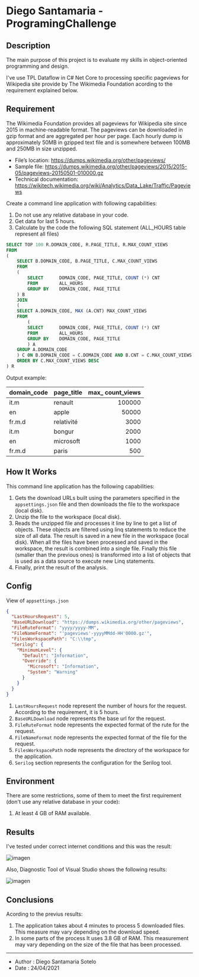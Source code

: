 # Diego Santamaria - ProgramingChallenge
## Description

The main purpose of this project is to evaluate my skills in object-oriented programming and design.

I've use TPL Dataflow in C# Net Core to processing specific pageviews for Wikipedia site provide by The Wikimedia Foundation acording to the requirement explained below.

## Requirement

The Wikimedia Foundation provides all pageviews for Wikipedia site since 2015 in machine-readable format. 
The pageviews can be downloaded in gzip format and are aggregated per hour per page. 
Each hourly dump is approximately 50MB in gzipped text file and is somewhere between 100MB and 250MB in size unzipped.

* File’s location: https://dumps.wikimedia.org/other/pageviews/
* Sample file: https://dumps.wikimedia.org/other/pageviews/2015/2015-05/pageviews-20150501-010000.gz
* Technical documentation: https://wikitech.wikimedia.org/wiki/Analytics/Data_Lake/Traffic/Pageviews

Create a command line application with following capabilities: 

1. Do not use any relative database in your code.  
2. Get data for last 5 hours.
3. Calculate by the code the following SQL statement (ALL_HOURS table represent all files)

```sql
SELECT TOP 100 R.DOMAIN_CODE, R.PAGE_TITLE, R.MAX_COUNT_VIEWS
FROM 
(
	SELECT B.DOMAIN_CODE, B.PAGE_TITLE, C.MAX_COUNT_VIEWS
	FROM 
	(
		SELECT		DOMAIN_CODE, PAGE_TITLE, COUNT (*) CNT 
		FROM		ALL_HOURS 
		GROUP BY	DOMAIN_CODE, PAGE_TITLE
	) B 
	JOIN	
	(
	SELECT A.DOMAIN_CODE, MAX (A.CNT) MAX_COUNT_VIEWS
	FROM 
		(
		SELECT		DOMAIN_CODE, PAGE_TITLE, COUNT (*) CNT 
		FROM		ALL_HOURS 
		GROUP BY	DOMAIN_CODE, PAGE_TITLE
		) A 
	GROUP A.DOMAIN_CODE
	) C ON B.DOMAIN_CODE = C.DOMAIN_CODE AND B.CNT = C.MAX_COUNT_VIEWS
	ORDER BY C.MAX_COUNT_VIEWS DESC
) R
```
Output example: 

| domain_code | page_title  | max_ count_views | 
|-------------|:------------|-----------------:|
| it.m	      | renault     | 100000           | 
| en          | apple       | 50000            | 
| fr.m.d      | relativité  | 3000             | 
| it.m        | bongur      | 2000             |
| en          | microsoft   | 1000             |
| fr.m.d      | paris       | 500              |

## How It Works
This command line application has the following capabilities: 

1. Gets the download URLs built using the parameters specified in the <code>appsettings.json</code> file and then downloads the file to the workspace (local disk).
2. Unzip the file to the workspace (local disk).
3. Reads the unzipped file and processes it line by line to get a list of objects. These objects are filtered using linq statements to reduce the size of all data. The result is saved in a new file in the workspace (local disk). When all the files have been processed and saved in the workspace, the result is combined into a single file. Finally this file (smaller than the previous ones) is transformed into a list of objects that is used as a data source to execute new Linq statements.
4. Finally, print the result of the analysis.

## Config
View of <code>appsettings.json</code>
```json
{
  "LastHoursRequest": 5,
  "BaseURLDownload": "https://dumps.wikimedia.org/other/pageviews",
  "FileRuteFormat": "yyyy/yyyy-MM",
  "FileNameFormat": "'pageviews'-yyyyMMdd-HH'0000.gz'",
  "FilesWorkspacePath": "C:\\tmp",
  "Serilog": {
    "MinimumLevel": {
      "Default": "Information",
      "Override": {
        "Microsoft": "Information",
        "System": "Warning"
      }
    }
  }
}
```

1. <code>LastHoursRequest</code> node represent the number of hours for the request. According to the requirement, it is 5 hours.
2. <code>BaseURLDownload</code> node represents the base url for the request.
3. <code>FileRuteFormat</code> node represents the expected format of the rute for the request.
4. <code>FileNameFormat</code> node represents the expected format of the file for the request.
5. <code>FilesWorkspacePath</code> node represents the directory of the workspace for the application.
6. <code>Serilog</code> section represents the configuration for the Serilog tool.

## Environment
There are some restrictions, some of them to meet the first requirement (don't use any relative database in your code):
1. At least 4 GB of RAM available.

## Results
I've tested under correct internet conditions and this was the result:

![imagen](https://user-images.githubusercontent.com/21200741/115965594-99d5d980-a4ef-11eb-882d-a7b5d0b2fc5e.png)

Also, Diagnostic Tool of Visual Studio shows the following results:

![imagen](https://user-images.githubusercontent.com/21200741/115965664-ce499580-a4ef-11eb-895c-c4b61f226aa6.png)

## Conclusions
Acording to the previus results:
1. The application takes about 4 minutes to process 5 downloaded files. This measure may vary depending on the download speed.
2. In some parts of the process It uses 3.8 GB of RAM. This measurement may vary depending on the size of the file that has been processed.
___
* Author : Diego Santamaria Sotelo
* Date   : 24/04/2021
